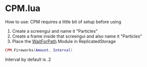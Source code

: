 # CPM.lua
How to use:
  CPM requires a little bit of setup before using
  1. Create a screengui and name it "Particles"
  2. Create a frame inside that screengui and also name it "Particles"
  3. Place the [WaitForPath](https://devforum.roblox.com/uploads/short-url/mUXElMJBOjChH6mSyJAim7d0m5p.rbxmx) Module in ReplicatedStorage

  ```lua
  CPM.Fireworks(Amount, Interval)
  ```
  Interval by default is .2
